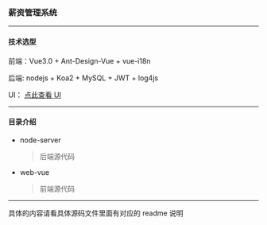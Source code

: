 ### 薪资管理系统

---

#### 技术选型

前端：Vue3.0 + Ant-Design-Vue + vue-i18n

后端: nodejs + Koa2 + MySQL + JWT + log4js

UI： [点此查看 UI](https://modao.cc/square/mtki9lb8qraqjjgh?title=%E3%80%90%E9%AB%98%E4%BF%9D%E3%80%91%E5%91%98%E5%B7%A5%E8%96%AA%E8%B5%84%E7%AE%A1%E7%90%86)

---

#### 目录介绍

- node-server

  > 后端源代码

- web-vue

  > 前端源代码

---

具体的内容请看具体源码文件里面有对应的 readme 说明
